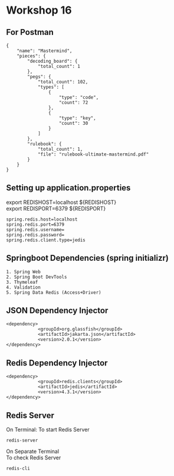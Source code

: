 # Workshop 16

## For Postman
```
{
    "name": "Mastermind",
    "pieces": {
        "decoding_board": {
            "total_count": 1
        },
        "pegs": {
            "total_count": 102,
            "types": [
                {
                    "type": "code",
                    "count": 72
                },
                {
                    "type": "key",
                    "count": 30
                }
            ]
        },
        "rulebook": {
            "total_count": 1,
            "file": "rulebook-ultimate-mastermind.pdf"
        }
    }
}
```
## Setting up application.properties
export REDISHOST=localhost ${REDISHOST} <br>
export REDISPORT=6379 ${REDISPORT}

```
spring.redis.host=localhost
spring.redis.port=6379
spring.redis.username=
spring.redis.password=
spring.redis.client.type=jedis
```

## Springboot Dependencies (spring initializr)
```
1. Spring Web
2. Spring Boot DevTools
3. Thymeleaf
4. Validation
5. Spring Data Redis (Access+Driver)

```

## JSON Dependency Injector
```
<dependency> 
            <groupId>org.glassfish</groupId>
            <artifactId>jakarta.json</artifactId> 
            <version>2.0.1</version>
</dependency>

```
## Redis Dependency Injector
```
<dependency>
            <groupId>redis.clients</groupId>
            <artifactId>jedis</artifactId>
            <version>4.3.1</version>
</dependency>
```

## Redis Server

On Terminal: To start Redis Server 
```
redis-server
```

On Separate Terminal <br>
To check Redis Server 
```
redis-cli
```
